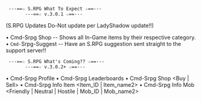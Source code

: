      ---==☆ S.RPG What To Expect ☆==---
           ---==☆ v.3.0.1 ☆==---
(S.RPG Updates Do-Not update per LadyShadow update!!)

• Cmd-Srpg Shop -- Shows all In-Game items by their respective category.
• `Cmd-`Srpg-Suggest -- Have an S.RPG suggestion sent straight to the support server!!



     ---==☆ S.RPG What's Coming?? ☆==---
           ---==☆ v.3.0.2+ ☆==---
• Cmd-Srpg Profile
• Cmd-Srpg Leaderboards
• Cmd-Srpg Shop <Buy | Sell>
• Cmd-Srpg Info Item <Item_ID | Item_name2>
• Cmd-Srpg Info Mob <Friendly | Neutral | Hostile | Mob_ID | Mob_name2>

